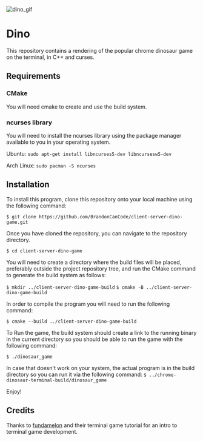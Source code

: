 ![dino_gif](https://github.com/BrandonCanCode/client-server-dino-game.git/assets/dino.gif)
# Dino
This repository contains a rendering of the popular chrome dinosaur game on the terminal, in C++ and curses.

## Requirements

### CMake
You will need cmake to create and use the build system.

### ncurses library

You will need to install the ncurses library using the package manager available to you in your operating system.

Ubuntu:
`sudo apt-get install libncurses5-dev libncursesw5-dev`

Arch Linux:
`sudo pacman -S ncurses`

## Installation

To install this program, clone this repository onto your local machine using the following command:

`$ git clone https://github.com/BrandonCanCode/client-server-dino-game.git`

Once you have cloned the repository, you can navigate to the repository directory.

`$ cd client-server-dino-game`

You will need to create a directory where the build files will be placed, preferably outside the project repository tree, and run the CMake command to generate the build system as follows:

`$ mkdir ../client-server-dino-game-build`
`$ cmake -B ../client-server-dino-game-build`

In order to compile the program you will need to run the following command:

`$ cmake --build ../client-server-dino-game-build`

To Run the game, the build system should create a link to the running binary in the current directory so you should be able to run the game with the following command:

`$ ./dinosaur_game`

In case that doesn't work on your system, the actual program is in the build directory so you can run it via the following command:
`$ ../chrome-dinosaur-terminal-build/dinosaur_game`

Enjoy!

## Credits

Thanks to [fundamelon](https://github.com/fundamelon/terminal-game-tutorial) and their terminal game tutorial for an intro to terminal game development.
